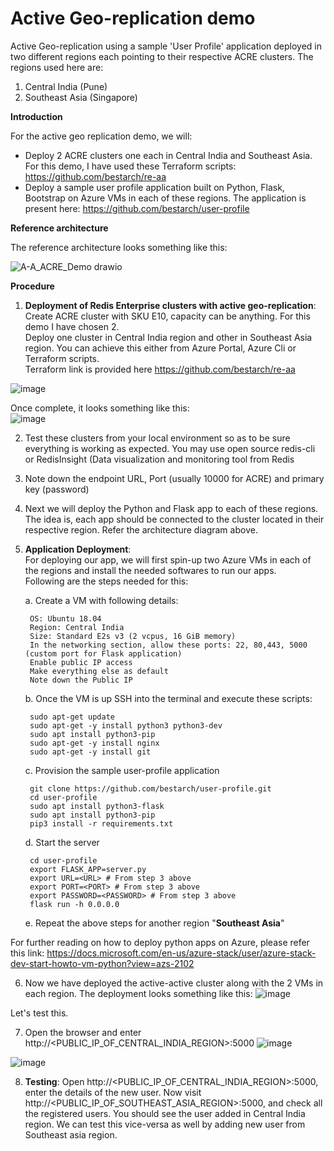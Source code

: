 # Active Geo-replication demo
Active Geo-replication using a sample 'User Profile' application deployed in two different regions each pointing to their respective ACRE clusters.
The regions used here are:
1. Central India (Pune)
2. Southeast Asia (Singapore)


**Introduction**

For the active geo replication demo, we will:
* Deploy 2 ACRE clusters one each in Central India and Southeast Asia. For this demo, I have used these Terraform scripts: https://github.com/bestarch/re-aa
* Deploy a sample user profile application built on Python, Flask, Bootstrap on Azure VMs in each of these regions. The application is present here: https://github.com/bestarch/user-profile

**Reference architecture**

The reference architecture looks something like this:

![A-A_ACRE_Demo drawio](https://user-images.githubusercontent.com/26322220/157703508-4d68d13a-bd40-4019-93a8-ad9900d621ad.png)



**Procedure**
1. **Deployment of Redis Enterprise clusters with active geo-replication**: <br>
Create ACRE cluster with SKU E10, capacity can be anything. For this demo I have chosen 2. <br>
Deploy one cluster in Central India region and other in Southeast Asia region. You can achieve this either from Azure Portal, Azure Cli or Terraform scripts.<br> Terraform link is provided here https://github.com/bestarch/re-aa <br>

![image](https://user-images.githubusercontent.com/26322220/143982955-381f77b0-33db-4eb1-93df-8819192d7ae2.png)

Once complete, it looks something like this: <br>
![image](https://user-images.githubusercontent.com/26322220/157701062-7143bcba-5013-42fb-8fe3-87c06eeba2e0.png)


2. Test these clusters from your local environment so as to be sure everything is working as expected. You may use open source redis-cli or RedisInsight (Data visualization and monitoring tool from Redis

3. Note down the endpoint URL, Port (usually 10000 for ACRE) and primary key (password)

4. Next we will deploy the Python and Flask app to each of these regions. The idea is, each app should be connected to the cluster located in their respective region. Refer the architecture diagram above.

5. **Application Deployment**: <br>
For deploying our app, we will first spin-up two Azure VMs in each of the regions and install the needed softwares to run our apps.<br>
Following are the steps needed for this:

    a. Create a VM with following details:
    
        OS: Ubuntu 18.04 
        Region: Central India
        Size: Standard E2s v3 (2 vcpus, 16 GiB memory) 
        In the networking section, allow these ports: 22, 80,443, 5000 (custom port for Flask application)
        Enable public IP access
        Make everything else as default
        Note down the Public IP 
        
    b. Once the VM is up SSH into the terminal and execute these scripts:

        sudo apt-get update
        sudo apt-get -y install python3 python3-dev
        sudo apt install python3-pip
        sudo apt-get -y install nginx
        sudo apt-get -y install git
        
    c.  Provision the sample user-profile application
    
        git clone https://github.com/bestarch/user-profile.git
        cd user-profile
        sudo apt install python3-flask
        sudo apt install python3-pip
        pip3 install -r requirements.txt
        
    d. Start the server
    
        cd user-profile
        export FLASK_APP=server.py
        export URL=<URL> # From step 3 above
        export PORT=<PORT> # From step 3 above
        export PASSWORD=<PASSWORD> # From step 3 above
        flask run -h 0.0.0.0

    e.  Repeat the above steps for another region "**Southeast Asia**"
    
    
For further reading on how to deploy python apps on Azure, please refer this link: https://docs.microsoft.com/en-us/azure-stack/user/azure-stack-dev-start-howto-vm-python?view=azs-2102
    
6. Now we have deployed the active-active cluster along with the 2 VMs in each region. The deployment looks something like this:
![image](https://user-images.githubusercontent.com/26322220/157700761-c992d6cf-b428-4ee7-8b57-df8113096c80.png)

Let's test this.

7. Open the browser and enter http://<PUBLIC_IP_OF_CENTRAL_INDIA_REGION>:5000
![image](https://user-images.githubusercontent.com/26322220/144080885-13372fa1-353a-42ca-9587-7f40eafc5843.png)

![image](https://user-images.githubusercontent.com/26322220/144081701-9dc03936-1343-4715-acb5-e6746b07dc0a.png)

8. **Testing**: Open http://<PUBLIC_IP_OF_CENTRAL_INDIA_REGION>:5000, enter the details of the new user. 
Now visit  http://<PUBLIC_IP_OF_SOUTHEAST_ASIA_REGION>:5000, and check all the registered users.
You should see the user added in Central India region. We can test this vice-versa as well by adding new user from Southeast asia region.




